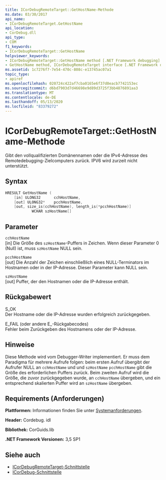 ```yaml
---
title: ICorDebugRemoteTarget::GetHostName-Methode
ms.date: 03/30/2017
api_name:
- ICorDebugRemoteTarget.GetHostName
api_location:
- CorDebug.dll
api_type:
- COM
f1_keywords:
- ICorDebugRemoteTarget::GetHostName
helpviewer_keywords:
- ICorDebugRemoteTarget::GetHostName method [.NET Framework debugging]
- GetHostName method, ICorDebugRemoteTarget interface [.NET Framework debugging]
ms.assetid: 1c7276f7-7e54-470c-808c-e13745ac07a1
topic_type:
- apiref
ms.openlocfilehash: 020724c422af7cba0165e6f37d0eacb7742153ec
ms.sourcegitcommit: d6bd7903d7d46698e9d89d3725f3bb4876891aa3
ms.translationtype: MT
ms.contentlocale: de-DE
ms.lasthandoff: 05/13/2020
ms.locfileid: "83379272"
---
```

# <a name="icordebugremotetargetgethostname-method"></a>ICorDebugRemoteTarget::GetHostName-Methode
Gibt den vollqualifizierten Domänennamen oder die IPv4-Adresse des Remotedebugging-Zielcomputers zurück. IPV6 wird zurzeit nicht unterstützt.  
  
## <a name="syntax"></a>Syntax  
  
```cpp  
HRESULT GetHostName (  
    [in] ULONG32      cchHostName,  
    [out] ULONG32*    pcchHostName,  
    [out, size_is(cchHostName), length_is(*pcchHostName)]  
            WCHAR szHostName[]  
```  
  
## <a name="parameters"></a>Parameter  
 `cchHostName`  
 [in] Die Größe des `szHostName`-Puffers in Zeichen. Wenn dieser Parameter 0 (Null) ist, muss `szHostName` NULL sein.  
  
 `pcchHostName`  
 [out] Die Anzahl der Zeichen einschließlich eines NULL-Terminators im Hostnamen oder in der IP-Adresse. Dieser Parameter kann NULL sein.  
  
 `szHostName`  
 [out] Puffer, der den Hostnamen oder die IP-Adresse enthält.  
  
## <a name="return-value"></a>Rückgabewert  
 S_OK  
 Der Hostname oder die IP-Adresse wurden erfolgreich zurückgegeben.  
  
 E_FAIL (oder andere E_-Rückgabecodes)  
 Fehler beim Zurückgeben des Hostnamens oder der IP-Adresse.  
  
## <a name="remarks"></a>Hinweise  
 Diese Methode wird vom Debugger-Writer implementiert. Er muss dem Paradigma für mehrere Aufrufe folgen: beim ersten Aufruf übergibt der Aufrufer NULL an `cchHostName` und und `szHostName` `pcchHostName` gibt die Größe des erforderlichen Puffers zurück. Beim zweiten Aufruf wird die Größe, die zuvor zurückgegeben wurde, an `cchHostName` übergeben, und ein entsprechend skalierten Puffer wird an `szHostName` übergeben.  
  
## <a name="requirements"></a>Requirements (Anforderungen)  
 **Plattformen:** Informationen finden Sie unter [Systemanforderungen](../../get-started/system-requirements.md).  
  
 **Header:** Cordebug. idl  
  
 **Bibliothek:** CorGuids.lib  
  
 **.NET Framework Versionen:** 3,5 SP1  
  
## <a name="see-also"></a>Siehe auch

- [ICorDebugRemoteTarget-Schnittstelle](icordebugremotetarget-interface.md)
- [ICorDebug-Schnittstelle](icordebug-interface.md)
